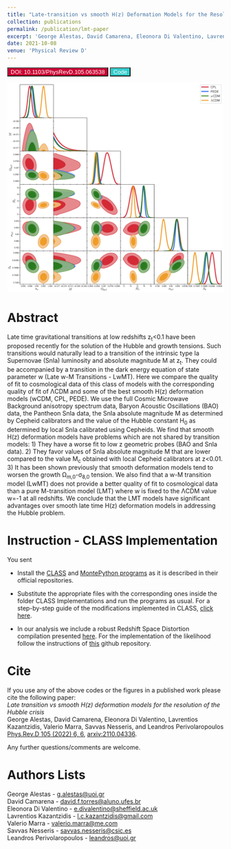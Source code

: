 ```yaml
---
title: "Late-transition vs smooth H(z) Deformation Models for the Resolution of the Hubble Crisis"
collection: publications
permalink: /publication/lmt-paper
excerpt: 'George Alestas, David Camarena, Eleonora Di Valentino, Lavrentios Kazantzidis, Valerio Marra, Savvas Nesseris and Leandros Perivolaropoulos'
date: 2021-10-08
venue: 'Physical Review D'
---
```

<button style="background-color:#CC0033; color:white" onclick="location.href='http://journals.aps.org/prd/abstract/10.1103/PhysRevD.105.063538'" type="button"> DOI: 10.1103/PhysRevD.105.063538 </button>
<button style="background-color:#33CCCC; color:white" onclick="location.href='http://github.com/lkazantzi/H0_Model_Comparison'" type="button"> Code </button>


<p align="center">
<img src="/images/publications_figs/lmt-image.png" width="1500" title="lmt" />
</p> 


Abstract
========
Late time gravitational transitions at low redshifts z<sub>t</sub><0.1 have been proposed recently for the solution of the Hubble and growth tensions. Such transitions would naturally lead to a transition of the intrinsic type Ia Supernovae (SnIa) luminosity and absolute magnitude M at z<sub>t</sub>. They could be accompanied by a transition in the dark energy equation of state parameter w (Late w-M Transitions - LwMT). Here we compare the quality of fit to cosmological data of this class of models with the corresponding quality of fit of &Lambda;CDM and some of the best smooth H(z) deformation models (wCDM, CPL, PEDE). We use the full Cosmic Microwave Background anisotropy spectrum data, Baryon Acoustic Oscillations (BAO) data, the Pantheon SnIa data, the SnIa absolute magnitude M as determined by Cepheid calibrators and the value of the Hubble constant H<sub>0</sub> as determined by local SnIa calibrated using Cepheids.  We find that smooth H(z) deformation models have problems which are not shared by transition models: 1) They have a worse fit to low z geometric probes (BAO and SnIa data). 2) They favor values of SnIa absolute magnitude M that are lower compared to the value M<sub>c</sub> obtained with local Cepheid calibrators at z<0.01. 3) It has been shown previously that smooth deformation models tend to worsen the growth Ω<sub>m,0</sub>-σ<sub>8,0</sub> tension. We also find that a w-M transition model (LwMT) does not provide a better quality of fit to cosmological data than a pure M-transition model (LMT) where w is fixed to the &Lambda;CDM value w=-1 at all redshifts. We conclude that the LMT models have significant advantages over smooth late time H(z) deformation models in addressing the Hubble problem.

Instruction - CLASS Implementation
========
You sent
* Install the [CLASS](https://github.com/brinckmann/class_public) and [MontePython programs](https://github.com/brinckmann/montepython_public) as it is described in their official repositories.

* Substitute the appropriate files with the corresponding ones inside the folder CLASS Implementations and run the programs as usual. For a step-by-step guide of the modifications implemented in CLASS, [click here](https://cosmology.physics.uoi.gr/wp-content/uploads/2021/07/Class_Implementation-1.pdf).

* In our analysis we include a robust Redshift Space Distortion compilation presented [here](https://arxiv.org/pdf/1806.10822.pdf). For the implementation of the likelihood follow the instructions of [this](https://github.com/snesseris/RSD-growth) github repository.


Cite
========
If you use any of the above codes or the figures in a published work please cite the following paper:
<br>*Late transition vs smooth H(z) deformation models for the resolution of the Hubble crisis*
<br>George Alestas, David Camarena, Eleonora Di Valentino, Lavrentios Kazantzidis, Valerio Marra, Savvas Nesseris, and Leandros Perivolaropoulos
<br>[Phys.Rev.D 105 (2022) 6, 6](http://journals.aps.org/prd/abstract/10.1103/PhysRevD.105.063538), [arxiv:2110.04336](https://arxiv.org/pdf/2110.04336.pdf).

Any further questions/comments are welcome.

Authors Lists
========
George Alestas - <g.alestas@uoi.gr>
<br> David Camarena - <david.f.torres@aluno.ufes.br>
<br> Eleonora Di Valentino - <e.divalentino@sheffield.ac.uk>
<br>Lavrentios Kazantzidis - <l.c.kazantzidis@gmail.com>
<br>Valerio Marra - <valerio.marra@me.com>
<br>Savvas Nesseris - <savvas.nesseris@csic.es>
<br>Leandros Perivolaropoulos - <leandros@uoi.gr>


